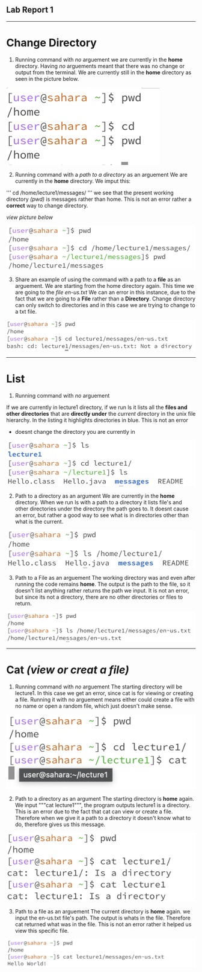 ## Lab Report 1

---
# Change Directory

1. Running command with *no* arguement
we are currently in the **home** directory.
Having *no* arguements meant that there was no change or output from the terminal.
We are currently still in the **home** directory as seen in the picture below.

![Image](cd_no_arg.png)

2. Running command with a *path to a directory* as an arguement
We are currently in the **home** directory.
We imput this:

''' 
cd /home/lecture1/messages/
'''
we see that the present working directory *(pwd)* is messages rather than home.
This is not an error rather a **correct** way to change directory.

*view picture below*

![Image](cd_filepath.png)


3. Share an example of using the command with a path to a **file** as an arguement.
We are starting from the home directory again.
This time we are going to the *file en-us.txt*
We can an error in this instance, due to the fact that we are going to a **File** rather than a **Directory**.
Change directory can only switch to directories and in this case we are trying to change to a txt file.

![Image](cd_tofile.png)

---


# List

1. Running command with *no* arguement

If we are currently in lecture1 directory, if we run ls it lists all the **files and other directories** that are **directly under** the *current* directory in the unix file hierarchy. In the listing it highlights directories in blue. This is not an error
* doesnt change the directory you are currently in

![Image](LS1.png)

2. Path to a directory as an argument
We are currently in the **home** directory. When we run ls with a path to a directory it lists file's and other directories under the directory the path goes to. It doesnt cause an error, but rather a good way to see what is in directories other than what is the current.

![Image](LS_dir_path.png)

3. Path to a File as an arguement
The working directory was and even after running the code remains **home**.
The output is the path to the file, so it doesn't  list anything rather returns the path we input.
It is not an error, but since its not a directory, there are no other directories or files to return.

![Image](real_last.png)


---

# Cat *(view or creat a file)*

1. Running command with *no* arguement
The starting directory will be lecture1. In this case we get an error, since cat is for viewing or creating a file. Running it with no arguement means either could create a file with no name or open a random file, which just doesn't make sense.

![Image](cat_1.png)

2. Path to a directory as an argument
The starting directory is **home** again. We input """cat lecture1""", the program outputs lecture1 is a directory. This is an error due to the fact that cat can view or create a file. Therefore when we give it a path to a directory it doesn't know what to do, therefore gives us this message.

![image](cat_2.png)


3. Path to a file as an arguement
The current directory is **home** again. we input the en-us.txt file's path. The output is whats in the file. Therefore cat returned what was in the file. This is not an error rather it helped us view this specific file.

![image](cat_3.png)









